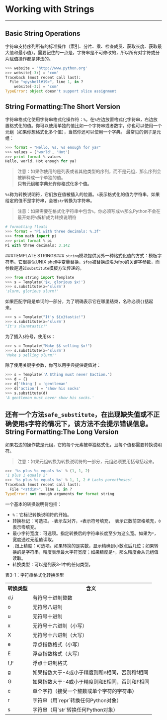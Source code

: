 Working with Strings
===
---
Basic String Operations
---
字符串支持序列所有的标准操作（索引、分片、乘、检查成员、获取长度、获取最大值和最小值）。需要记住的一点是，字符串是不可修改的，所以所有对字符或分片赋值操作都是非法的。
```python
>>> website = 'http://www.python.org'
>>> website[-3:] = 'com'
Traceback (most recent call last):
  File "<pyshell#19>", line 1, in ?
    website[-3:] = 'com'
TypeError: object doesn't support slice assignment
```
String Formatting:The Short Version
---
字符串格式化使用字符串格式化操作符：`%`。在`%`左边放置格式化字符串，右边放置格式化的值。你可以使用单独的值比如一个字符串或者数字，你也可以使用一个元组（如果你想格式化多个值），当然你还可以使用一个字典。
最常见的例子是元组：
```python
>>> format = "Hello, %s. %s enough for ya?"
>>> values = ('world', 'Hot')
>>> print format % values
Hello, world. Hot enough for ya?
```
> 注意：如果你使用的是列表或者其他类型的序列，而不是元组，那么序列会被解释成一个单独的值。  
> **只有元组和字典允许你格式化多个值。**  

`%s`称为转换说明符，它们放在值被插入的位置。`s`表示格式化的值为字符串，如果给定的值不是字符串，会被`str`转换为字符串。
> 注意：如果需要在格式化字符串中包含`%`，你必须写成`%%`那么Python不会在最开始将`%`解析成为转换说明符  

```python
# formatting floats
>>> format = "Pi with three decimals: %.3f"
>>> from math import pi
>>> print format % pi
Pi with three decimals: 3.142
```
###TEMPLATE STRINGS###
`string`模块提供另外一种格式化值的方式：模板字符串。它很类似UNIX shell中变量替换，`$foo`被替换成名为foo的关键字参数，而参数是通过`substitute`模板方法传递的。
```python
>>> from string import Template
>>> s = Template('$x, glorious $x!')
>>> s.substitute(x='slurm')
'slurm, glorious slurm!'
```
如果匹配字段是单词的一部分，为了明确表示它在哪里结束，名称必须`{}`括起来。
```python
>>> s = Template("It's ${x}tastic!")
>>> s.substitute(x='slurm')
"It's slurmtastic!"
```
为了插入`$`符号，使用`$$`：
```python
>>> s = Template("Make $$ selling $x!")
>>> s.substitute(x='slurm')
'Make $ selling slurm!'
```
除了使用关键字参数，你可以用字典提供键值对：
```python
>>> s = Template('A $thing must never $action.')
>>> d = {}
>>> d['thing'] = 'gentleman'
>>> d['action'] = 'show his socks'
>>> s.substitute(d)
'A gentleman must never show his socks.'
```
还有一个方法`safe_substitute`，在出现缺失值或不正确使用`$`字符的情况下，该方法不会提示错误信息。
String Formatting:The Long Version
---
如果右边的操作数是元组，它的每个元素被单独格式化，且每个值都需要转换说明符。
> 注意：如果元组转换为转换说明符的一部分，元组必须要用括号括起来。
```python
>>> '%s plus %s equals %s' % (1, 1, 2)
'1 plus 1 equals 2'
>>> '%s plus %s equals %s' % 1, 1, 2 # Lacks parentheses!
Traceback (most recent call last):
  File "<stdin>", line 1, in ?
TypeError: not enough arguments for format string
```   

一个基本的转换说明符包括：
- `%`：它标记转换说明符的开始。
- 转换标记：可选项。`-`表示左对齐，`+`表示符号填充，` `表示正数前空格填充，`0`表示零填充。
- 最小字符宽度：可选项。指定转换后的字符串长度至少为这么宽。如果为`*`，宽度通过元组值读取。
- `.`跟上精度：可选项。如果转换的是实数，显示精确到小数点后几位；如果转换的是字符串，精度表示最大字符宽度；如果精度是`*`，那么精度会从元组值读取。
- 转换类型：可以是列表3-1中的任何类型。

表3-1：字符串格式化转换类型
<table>
  <tr>
    <th>转换类型</th>
    <th>含义</th>
  </tr>
  <tr>
    <td>d,i</td>
    <td>有符号十进制整数</td>
  </tr>
  <tr>
    <td>o</td>
    <td>无符号八进制</td>
  </tr>
  <tr>
    <td>u</td>
    <td>无符号十进制</td>
  </tr>
  <tr>
    <td>x</td>
    <td>无符号十六进制（小写）</td>
  </tr>
  <tr>
    <td>X</td>
    <td>无符号十六进制（大写）</td>
  </tr>
  <tr>
    <td>e</td>
    <td>浮点指数格式（小写）</td>
  </tr>
  <tr>
    <td>E</td>
    <td>浮点指数格式（大写）</td>
  </tr>
  <tr>
    <td>f,F</td>
    <td>浮点十进制格式</td>
  </tr>
  <tr>
    <td>g</td>
    <td>如果指数大于-4或小于精度则和e相同，否则和f相同</td>
  </tr>
  <tr>
    <td>G</td>
    <td>如果指数大于-4或小于精度则和E相同，否则和F相同</td>
  </tr>
  <tr>
    <td>c</td>
    <td>单个字符（接受一个整数或单个字符的字符串）</td>
  </tr>
  <tr>
    <td>r</td>
    <td>字符串（用`repr`转换任何Python对象）</td>
  </tr>
  <tr>
    <td>s</td>
    <td>字符串（用`str`转换任何Python对象）</td>
  </tr>
</table>
